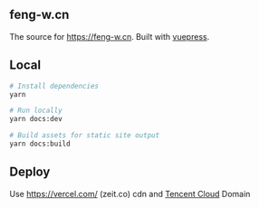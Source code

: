 ## feng-w.cn

The source for https://feng-w.cn. Built with [vuepress](https://vuepress.vuejs.org/).

## Local

```sh
# Install dependencies
yarn

# Run locally
yarn docs:dev

# Build assets for static site output
yarn docs:build
```

## Deploy

Use https://vercel.com/ (zeit.co) cdn and [Tencent Cloud](https://cloud.tencent.com/) Domain
